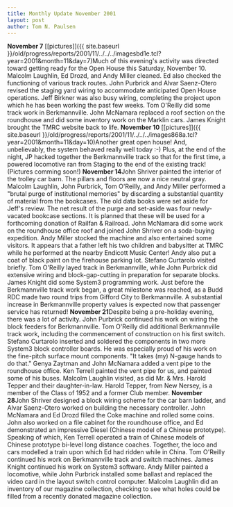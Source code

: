 ```yaml
---
title: Monthly Update November 2001 
layout: post
author: Tom N. Paulsen
---
```




 **November 7** [\[pictures]]({{ site.baseurl }}/old/progress/reports/2001/11/../../../imagesbd1e.tcl?year=2001&month=11&day=7)Much of this evening's activity was directed toward getting ready for the Open House this Saturday, November 10\. Malcolm Laughlin, Ed Drozd, and Andy Miller cleaned. Ed also checked the functioning of various track routes. John Purbrick and Alvar Saenz\-Otero revised the staging yard wiring to accommodate anticipated Open House operations. Jeff Birkner was also busy wiring, completing the project upon which he has been working the past few weeks. Tom O'Reilly did some track work in Berkmannville. John McNamara replaced a roof section on the roundhouse and did some inventory work on the Marklin cars. James Knight brought the TMRC website back to life. **November 10** [\[pictures]]({{ site.baseurl }}/old/progress/reports/2001/11/../../../images868a.tcl?year=2001&month=11&day=10)Another great open house! And, unbelievably, the system behaved really well today :\-) Plus, at the end of the night, JP hacked together the Berkmannville track so that for the first time, a powered locomotive ran from Staging to the end of the existing track! (Pictures comming soon!) **November 14**John Shriver painted the interior of the trolley car barn. The pillars and floors are now a nice neutral gray. Malcolm Laughlin, John Purbrick, Tom O'Reilly, and Andy Miller performed a "brutal purge of institutional memories" by discarding a substantial quantity of material from the bookcases. The old data books were set aside for Jeff's review. The net result of the purge and set\-aside was four newly\-vacated bookcase sections. It is planned that these will be used for a forthcoming donation of Railfan \& Railroad.  John McNamara did some work on the roundhouse office roof and joined John Shriver on a soda\-buying expedition. Andy Miller stocked the machine and also entertained some visitors. It appears that a father left his two children and babysitter at TMRC while he performed at the nearby Endicott Music Center! Andy also put a coat of black paint on the firehouse parking lot. Stefano Curtarolo visited briefly.  Tom O'Reilly layed track in Berkmannville, while John Purbrick did extensive wiring and block\-gap\-cutting in preparation for separate blocks. James Knight did some System3 programming work. Just before the Berkmannville track work began, a great milestone was reached, as a Budd RDC made two round trips from Gifford City to Berkmannville. A substantial increase in Berkmannville property values is expected now that passenger service has returned! **November 21**Despite being a pre\-holiday evening, there was a lot of activity. John Purbrick continued his work on wiring the block feeders for Berkmannville. Tom O'Reilly did additional Berkmannville track work, including the commencement of construction on his first switch. Stefano Curtarolo inserted and soldered the components in two more System3 block controller boards. He was especially proud of his work on the fine\-pitch surface mount components. "It takes (my) N\-gauge hands to do that." Genya Zaytman and John McNamara added a vent pipe to the roundhouse office. Ken Terrell painted the vent pipe for us, and painted some of his buses. Malcolm Laughlin visited, as did Mr. \& Mrs. Harold Tepper and their daughter\-in\-law. Harold Tepper, from New Nersey, is a member of the Class of 1952 and a former Club member. **November 28**John Shriver designed a block wiring scheme for the car barn ladder, and Alvar Saenz\-Otero worked on building the necessary controller. John McNamara and Ed Drozd filled the Coke machine and rolled some coins. John also worked on a file cabinet for the roundhouse office, and Ed demonstrated an impressive Diesel (Chinese model of a Chinese prototype). Speaking of which, Ken Terrell operated a train of Chinese models of Chinese prototype bi\-level long distance coaches. Together, the loco and cars modelled a train upon which Ed had ridden while in China. Tom O'Reilly continued his work on Berkmannville track and switch machines. James Knight continued his work on System3 software. Andy Miller painted a locomotive, while John Purbrick installed some ballast and replaced the video card in the layout switch control computer. Malcolm Laughlin did an inventory of our magazine collection, checking to see what holes could be filled from a recently donated magazine collection.   